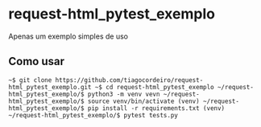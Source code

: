 # request-html_pytest_exemplo
Apenas um exemplo simples de uso


## Como usar
`
~$ git clone https://github.com/tiagocordeiro/request-html_pytest_exemplo.git
~$ cd request-html_pytest_exemplo
~/request-html_pytest_exemplo/$ python3 -m venv vevn
~/request-html_pytest_exemplo/$ source venv/bin/activate
(venv) ~/request-html_pytest_exemplo/$ pip install -r requirements.txt
(venv) ~/request-html_pytest_exemplo/$ pytest tests.py
`

